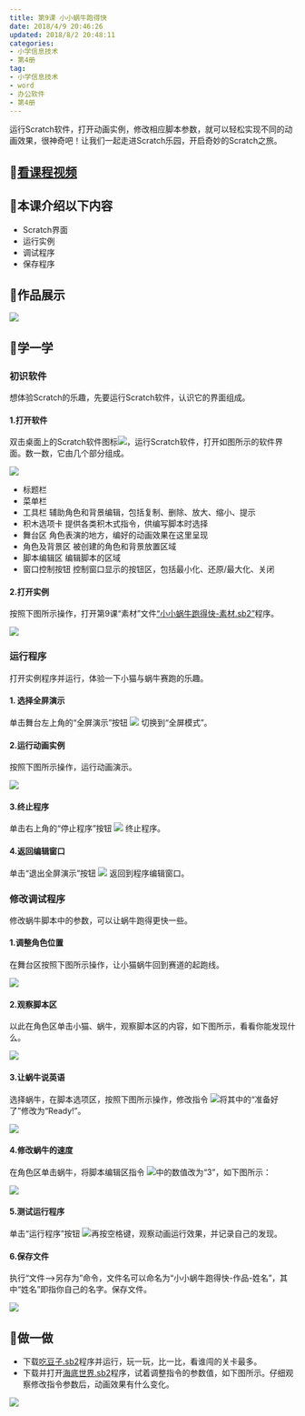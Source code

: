 ```yaml
---
title: 第9课 小小蜗牛跑得快
date: 2018/4/9 20:46:26
updated: 2018/8/2 20:48:11
categories:
- 小学信息技术
- 第4册
tag: 
- 小学信息技术
- word
- 办公软件
- 第4册
---
```


运行Scratch软件，打开动画实例，修改相应脚本参数，就可以轻松实现不同的动画效果，很神奇吧！让我们一起走进Scratch乐园，开启奇妙的Scratch之旅。

## 🎦[看课程视频](https://itdamo.ke.qq.com/)

## :mega:本课介绍以下内容

- Scratch界面
- 运行实例
- 调试程序
- 保存程序
## :rainbow:作品展示
![](/courses/ITP4/9.9.png)

<!-- more -->

## :electric_plug:学一学
### 初识软件
想体验Scratch的乐趣，先要运行Scratch软件，认识它的界面组成。
#### 1.打开软件
双击桌面上的Scratch软件图标![](/courses/ITP4/AppIcon32.png)，运行Scratch软件，打开如图所示的软件界面。数一数，它由几个部分组成。

![](/courses/ITP4/9.1.png)

- 标题栏
- 菜单栏
- 工具栏
辅助角色和背景编辑，包括复制、删除、放大、缩小、提示
- 积木选项卡
提供各类积木式指令，供编写脚本时选择
- 舞台区
角色表演的地方，编好的动画效果在这里呈现
- 角色及背景区
被创建的角色和背景放置区域
- 脚本编辑区
编辑脚本的区域
- 窗口控制按钮
控制窗口显示的按钮区，包括最小化、还原/最大化、关闭

#### 2.打开实例
按照下图所示操作，打开第9课“素材”文件[“小小蜗牛跑得快-素材.sb2”](/courses/ITP4/小小蜗牛跑得快-素材.sb2)程序。

![](/courses/ITP4/9.2.png)

### 运行程序
打开实例程序并运行，体验一下小猫与蜗牛赛跑的乐趣。
#### 1. 选择全屏演示
单击舞台左上角的“全屏演示”按钮
![](/courses/ITP4/9.2.1.png)
切换到“全屏模式”。
#### 2.运行动画实例
按照下图所示操作，运行动画演示。

![](/courses/ITP4/9.3.png)

#### 3.终止程序
单击右上角的“停止程序”按钮
![](/courses/ITP4/9.3.1.png)
终止程序。
#### 4.返回编辑窗口
单击“退出全屏演示”按钮
![](/courses/ITP4/9.3.2.png)
返回到程序编辑窗口。
### 修改调试程序
修改蜗牛脚本中的参数，可以让蜗牛跑得更快一些。
#### 1.调整角色位置
在舞台区按照下图所示操作，让小猫蜗牛回到赛道的起跑线。

![](/courses/ITP4/9.4.png)
#### 2.观察脚本区
以此在角色区单击小猫、蜗牛，观察脚本区的内容，如下图所示，看看你能发现什么。

![](/courses/ITP4/9.5.png)
#### 3.让蜗牛说英语
选择蜗牛，在脚本选项区，按照下图所示操作，修改指令
![](/courses/ITP4/9.5.1.png)将其中的“准备好了”修改为“Ready!”。

![](/courses/ITP4/9.6.png)
#### 4.修改蜗牛的速度
在角色区单击蜗牛，将脚本编辑区指令
![](/courses/ITP4/9.6.1.png)中的数值改为“3”，如下图所示：


![](/courses/ITP4/9.7.png)
#### 5.测试运行程序
单击“运行程序”按钮
![](/courses/ITP4/9.7.1.png)再按空格键，观察动画运行效果，并记录自己的发现。
#### 6.保存文件
执行“文件——>另存为”命令，文件名可以命名为“小小蜗牛跑得快-作品-姓名”，其中“姓名”即指你自己的名字。保存文件。

![](/courses/ITP4/9.8.png)

## :pencil:做一做
- 下载[吃豆子.sb2](/courses/ITP4/吃豆子-素才.sb2)程序并运行，玩一玩，比一比，看谁闯的关卡最多。
- 下载并打开[海底世界.sb2](/courses/ITP4/海底世界-素材.sb2)程序，试着调整指令的参数值，如下图所示。仔细观察修改指令参数后，动画效果有什么变化。

![](/courses/ITP4/9.9.png)
